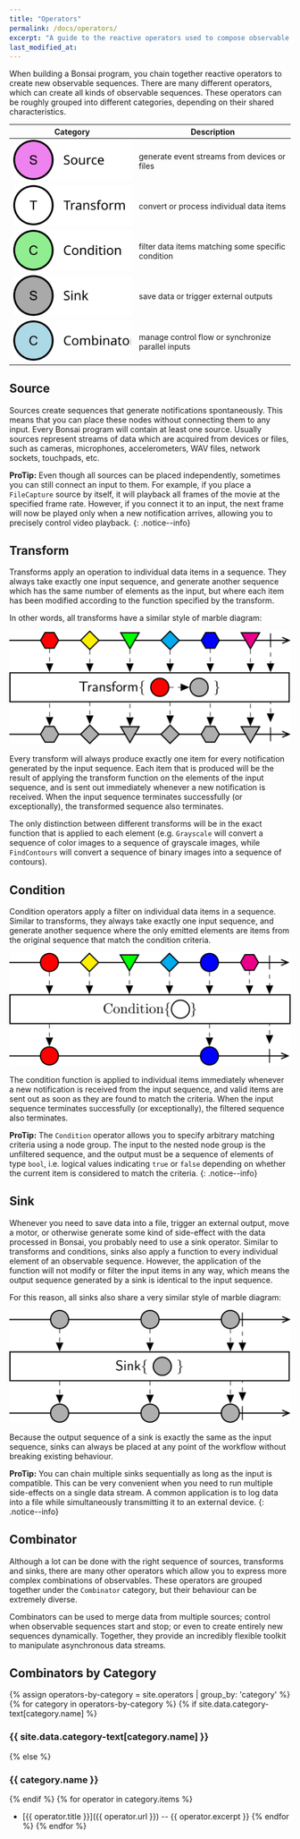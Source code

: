 ```yaml
---
title: "Operators"
permalink: /docs/operators/
excerpt: "A guide to the reactive operators used to compose observable sequences."
last_modified_at: 
---
```


When building a Bonsai program, you chain together reactive operators to create new observable sequences. There are many different operators, which can create all kinds of observable sequences. These operators can be roughly grouped into different categories, depending on their shared characteristics.

| Category                                     | Description                                           |
| :------------------------------------------: | ----------------------------------------------------- |
| ![Source](/assets/images/source.svg)         | generate event streams from devices or files          |
| ![Transform](/assets/images/transform.svg)   | convert or process individual data items              |
| ![Condition](/assets/images/condition.svg)   | filter data items matching some specific condition    |
| ![Sink](/assets/images/sink.svg)             | save data or trigger external outputs                 |
| ![Combinator](/assets/images/combinator.svg) | manage control flow or synchronize parallel inputs    |

## Source

Sources create sequences that generate notifications spontaneously. This means that you can place these nodes without connecting them to any input. Every Bonsai program will contain at least one source. Usually sources represent streams of data which are acquired from devices or files, such as cameras, microphones, accelerometers, WAV files, network sockets, touchpads, etc.

**ProTip:** Even though all sources can be placed independently, sometimes you can still connect an input to them. For example, if you place a `FileCapture` source by itself, it will playback all frames of the movie at the specified frame rate. However, if you connect it to an input, the next frame will now be played only when a new notification arrives, allowing you to precisely control video playback.
{: .notice--info}

## Transform

Transforms apply an operation to individual data items in a sequence. They always take exactly one input sequence, and generate another sequence which has the same number of elements as the input, but where each item has been modified according to the function specified by the transform.

In other words, all transforms have a similar style of marble diagram:

![Transform operator](/assets/images/transform-marble.svg)

Every transform will always produce exactly one item for every notification generated by the input sequence. Each item that is produced will be the result of applying the transform function on the elements of the input sequence, and is sent out immediately whenever a new notification is received. When the input sequence terminates successfully (or exceptionally), the transformed sequence also terminates.

The only distinction between different transforms will be in the exact function that is applied to each element (e.g. `Grayscale` will convert a sequence of color images to a sequence of grayscale images, while `FindContours` will convert a sequence of binary images into a sequence of contours).

## Condition

Condition operators apply a filter on individual data items in a sequence. Similar to transforms, they always take exactly one input sequence, and generate another sequence where the only emitted elements are items from the original sequence that match the condition criteria.

![Condition operator](/assets/images/condition-marble.svg)

The condition function is applied to individual items immediately whenever a new notification is received from the input sequence, and valid items are sent out as soon as they are found to match the criteria. When the input sequence terminates successfully (or exceptionally), the filtered sequence also terminates.

**ProTip:** The `Condition` operator allows you to specify arbitrary matching criteria using a node group. The input to the nested node group is the unfiltered sequence, and the output must be a sequence of elements of type `bool`, i.e. logical values indicating `true` or `false` depending on whether the current item is considered to match the criteria.
{: .notice--info}

## Sink

Whenever you need to save data into a file, trigger an external output, move a motor, or otherwise generate some kind of side-effect with the data processed in Bonsai, you probably need to use a sink operator. Similar to transforms and conditions, sinks also apply a function to every individual element of an observable sequence. However, the application of the function will not modify or filter the input items in any way, which means the output sequence generated by a sink is identical to the input sequence.

For this reason, all sinks also share a very similar style of marble diagram:

![Sink operator](/assets/images/sink-marble.svg)

Because the output sequence of a sink is exactly the same as the input sequence, sinks can always be placed at any point of the workflow without breaking existing behaviour.

**ProTip:** You can chain multiple sinks sequentially as long as the input is compatible. This can be very convenient when you need to run multiple side-effects on a single data stream. A common application is to log data into a file while simultaneously transmitting it to an external device.
{: .notice--info}

## Combinator

Although a lot can be done with the right sequence of sources, transforms and sinks, there are many other operators which allow you to express more complex combinations of observables. These operators are grouped together under the `Combinator` category, but their behaviour can be extremely diverse.

Combinators can be used to merge data from multiple sources; control when observable sequences start and stop; or even to create entirely new sequences dynamically. Together, they provide an incredibly flexible toolkit to manipulate asynchronous data streams.

## Combinators by Category

{% assign operators-by-category = site.operators | group_by: 'category' %}
{% for category in operators-by-category %}
{% if site.data.category-text[category.name] %}
### {{ site.data.category-text[category.name] }}
{% else %}
### {{ category.name }}
{% endif %}
{% for operator in category.items %}
* [{{ operator.title }}]({{ operator.url }}) -- {{ operator.excerpt }}
{% endfor %}
{% endfor %}
